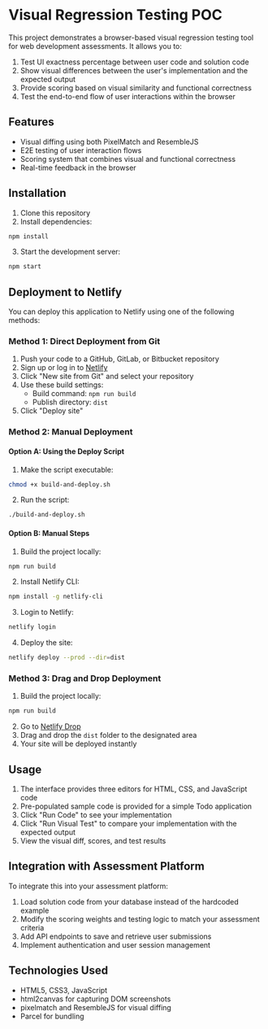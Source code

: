 # Visual Regression Testing POC

This project demonstrates a browser-based visual regression testing tool for web development assessments. It allows you to:

1. Test UI exactness percentage between user code and solution code
2. Show visual differences between the user's implementation and the expected output
3. Provide scoring based on visual similarity and functional correctness
4. Test the end-to-end flow of user interactions within the browser

## Features

- Visual diffing using both PixelMatch and ResembleJS
- E2E testing of user interaction flows
- Scoring system that combines visual and functional correctness
- Real-time feedback in the browser

## Installation

1. Clone this repository
2. Install dependencies:

```bash
npm install
```

3. Start the development server:

```bash
npm start
```

## Deployment to Netlify

You can deploy this application to Netlify using one of the following methods:

### Method 1: Direct Deployment from Git

1. Push your code to a GitHub, GitLab, or Bitbucket repository
2. Sign up or log in to [Netlify](https://app.netlify.com/)
3. Click "New site from Git" and select your repository
4. Use these build settings:
   - Build command: `npm run build`
   - Publish directory: `dist`
5. Click "Deploy site"

### Method 2: Manual Deployment

#### Option A: Using the Deploy Script
1. Make the script executable:
```bash
chmod +x build-and-deploy.sh
```

2. Run the script:
```bash
./build-and-deploy.sh
```

#### Option B: Manual Steps
1. Build the project locally:
```bash
npm run build
```

2. Install Netlify CLI:
```bash
npm install -g netlify-cli
```

3. Login to Netlify:
```bash
netlify login
```

4. Deploy the site:
```bash
netlify deploy --prod --dir=dist
```

### Method 3: Drag and Drop Deployment

1. Build the project locally:
```bash
npm run build
```

2. Go to [Netlify Drop](https://app.netlify.com/drop)
3. Drag and drop the `dist` folder to the designated area
4. Your site will be deployed instantly

## Usage

1. The interface provides three editors for HTML, CSS, and JavaScript code
2. Pre-populated sample code is provided for a simple Todo application
3. Click "Run Code" to see your implementation
4. Click "Run Visual Test" to compare your implementation with the expected output
5. View the visual diff, scores, and test results

## Integration with Assessment Platform

To integrate this into your assessment platform:

1. Load solution code from your database instead of the hardcoded example
2. Modify the scoring weights and testing logic to match your assessment criteria
3. Add API endpoints to save and retrieve user submissions
4. Implement authentication and user session management

## Technologies Used

- HTML5, CSS3, JavaScript
- html2canvas for capturing DOM screenshots
- pixelmatch and ResembleJS for visual diffing
- Parcel for bundling 